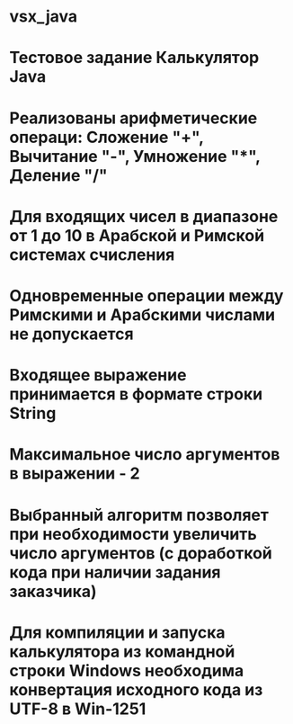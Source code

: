 # vsx_java
# Тестовое задание Калькулятор Java
# Реализованы арифметические операци: Сложение "+", Вычитание "-", Умножение "*", Деление "/"
# Для входящих чисел в диапазоне от 1 до 10 в Арабской и Римской системах счисления
# Одновременные операции между Римскими и Арабскими числами не допускается
# Входящее выражение принимается в формате строки String
# Максимальное число аргументов в выражении - 2
# Выбранный алгоритм позволяет при необходимости увеличить число аргументов (с доработкой кода при наличии задания заказчика)
# Для компиляции и запуска калькулятора из командной строки Windows необходима конвертация исходного кода из UTF-8 в Win-1251
